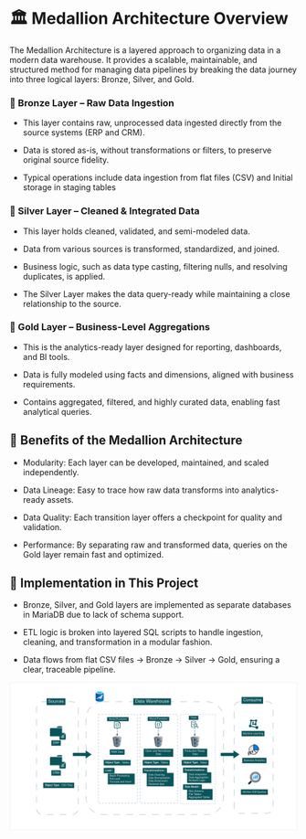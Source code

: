 # 🏛️ Medallion Architecture Overview

The Medallion Architecture is a layered approach to organizing data in a modern data warehouse. It provides a scalable, maintainable, and structured method for managing data pipelines by breaking the data journey into three logical layers: Bronze, Silver, and Gold.

### 🥉 Bronze Layer – Raw Data Ingestion

- This layer contains raw, unprocessed data ingested directly from the source systems (ERP and CRM).

- Data is stored as-is, without transformations or filters, to preserve original source fidelity.

- Typical operations include data ingestion from flat files (CSV) and Initial storage in staging tables

### 🥈 Silver Layer – Cleaned & Integrated Data

- This layer holds cleaned, validated, and semi-modeled data.

- Data from various sources is transformed, standardized, and joined.

- Business logic, such as data type casting, filtering nulls, and resolving duplicates, is applied.

- The Silver Layer makes the data query-ready while maintaining a close relationship to the source.

### 🥇 Gold Layer – Business-Level Aggregations

- This is the analytics-ready layer designed for reporting, dashboards, and BI tools.

- Data is fully modeled using facts and dimensions, aligned with business requirements.

- Contains aggregated, filtered, and highly curated data, enabling fast analytical queries.


## 🔄 Benefits of the Medallion Architecture

- Modularity: Each layer can be developed, maintained, and scaled independently.

- Data Lineage: Easy to trace how raw data transforms into analytics-ready assets.

- Data Quality: Each transition layer offers a checkpoint for quality and validation.

- Performance: By separating raw and transformed data, queries on the Gold layer remain fast and optimized.

## 🧱 Implementation in This Project

- Bronze, Silver, and Gold layers are implemented as separate databases in MariaDB due to lack of schema support.

- ETL logic is broken into layered SQL scripts to handle ingestion, cleaning, and transformation in a modular fashion.

- Data flows from flat CSV files → Bronze → Silver → Gold, ensuring a clear, traceable pipeline.

![Data Warehouse Structure and Data flow](assets/data_architecture.png)
